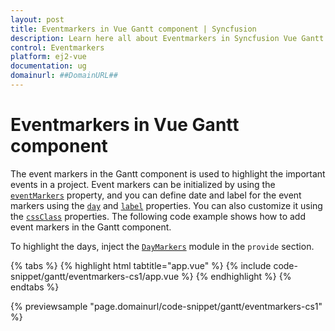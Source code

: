 ```yaml
---
layout: post
title: Eventmarkers in Vue Gantt component | Syncfusion
description: Learn here all about Eventmarkers in Syncfusion Vue Gantt component of Syncfusion Essential JS 2 and more.
control: Eventmarkers 
platform: ej2-vue
documentation: ug
domainurl: ##DomainURL##
---
```


# Eventmarkers in Vue Gantt component

The event markers in the Gantt component is used to highlight the important events in a project. Event markers can be initialized by using the [`eventMarkers`](https://ej2.syncfusion.com/vue/documentation/api/gantt/#eventmarkers) property, and you can define date and label for the event markers using the [`day`](https://ej2.syncfusion.com/vue/documentation/api/gantt/eventMarker/#day) and [`label`](https://ej2.syncfusion.com/vue/documentation/api/gantt/eventMarker/#label) properties. You can also customize it using the [`cssClass`](https://ej2.syncfusion.com/vue/documentation/api/gantt/eventMarker/#cssclass) properties. The following code example shows how to add event markers in the Gantt component.

To highlight the days, inject the [`DayMarkers`](https://ej2.syncfusion.com/vue/documentation/api/gantt/#daymarkersmodule) module in the `provide` section.

{% tabs %}
{% highlight html tabtitle="app.vue" %}
{% include code-snippet/gantt/eventmarkers-cs1/app.vue %}
{% endhighlight %}
{% endtabs %}
        
{% previewsample "page.domainurl/code-snippet/gantt/eventmarkers-cs1" %}
